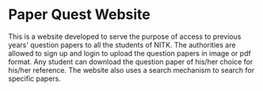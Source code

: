 <h1>Paper Quest Website</h1>

This is a website developed to serve the purpose of access to previous years' question papers to all the students of NITK.
The authorities are allowed to sign up and login to upload the question papers in image or pdf format. 
Any student can download the question paper of his/her choice for his/her reference.
The website also uses a search mechanism to search for specific papers.
